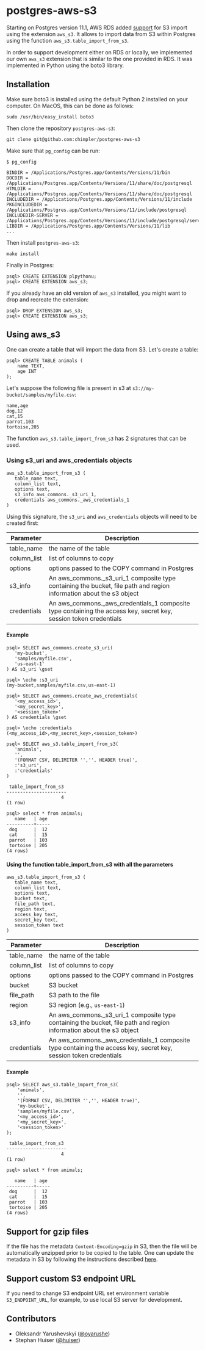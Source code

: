 # postgres-aws-s3

Starting on Postgres version 11.1, AWS RDS added [support](https://docs.aws.amazon.com/AmazonRDS/latest/UserGuide/USER_PostgreSQL.S3Import.html#USER_PostgreSQL.S3Import.FileFormats) for S3 import using the extension `aws_s3`.
It allows to import data from S3 within Postgres using the function `aws_s3.table_import_from_s3`.

In order to support development either on RDS or locally, we implemented our own `aws_s3` extension that is similar to
the one provided in RDS. It was implemented in Python using the boto3 library.

## Installation
Make sure boto3 is installed using the default Python 2 installed on your computer.
On MacOS, this can be done as follows:

    sudo /usr/bin/easy_install boto3

Then clone the repository `postgres-aws-s3`:

    git clone git@github.com:chimpler/postgres-aws-s3
    
Make sure that `pg_config` can be run:
```
$ pg_config 

BINDIR = /Applications/Postgres.app/Contents/Versions/11/bin
DOCDIR = /Applications/Postgres.app/Contents/Versions/11/share/doc/postgresql
HTMLDIR = /Applications/Postgres.app/Contents/Versions/11/share/doc/postgresql
INCLUDEDIR = /Applications/Postgres.app/Contents/Versions/11/include
PKGINCLUDEDIR = /Applications/Postgres.app/Contents/Versions/11/include/postgresql
INCLUDEDIR-SERVER = /Applications/Postgres.app/Contents/Versions/11/include/postgresql/server
LIBDIR = /Applications/Postgres.app/Contents/Versions/11/lib
...
```

Then install `postgres-aws-s3`:

    make install
    
Finally in Postgres:
```postgresql
psql> CREATE EXTENSION plpythonu;
psql> CREATE EXTENSION aws_s3;
``` 

If you already have an old version of `aws_s3` installed, you might want to drop and recreate the extension:
```postgresql
psql> DROP EXTENSION aws_s3;
psql> CREATE EXTENSION aws_s3;
```
    
## Using aws_s3

One can create a table that will import the data from S3. Let's create a table:
```postgresql
psql> CREATE TABLE animals (
    name TEXT,
    age INT
);
```

Let's suppose the following file is present in s3 at `s3://my-bucket/samples/myfile.csv`:
```csv
name,age
dog,12
cat,15
parrot,103
tortoise,205
```

The function `aws_s3.table_import_from_s3` has 2 signatures that can be used.

### Using s3_uri and aws_credentials objects

```postgresql
aws_s3.table_import_from_s3 (
   table_name text, 
   column_list text, 
   options text, 
   s3_info aws_commons._s3_uri_1,
   credentials aws_commons._aws_credentials_1
)
```

Using this signature, the `s3_uri` and `aws_credentials` objects will need to be created first:

Parameter | Description
----------|------------
table_name | the name of the table 
column_list | list of columns to copy
options | options passed to the COPY command in Postgres
s3_info | An aws_commons._s3_uri_1 composite type containing the bucket, file path and region information about the s3 object
credentials | An aws_commons._aws_credentials_1 composite type containing the access key, secret key, session token credentials

#### Example
```postgresql
psql> SELECT aws_commons.create_s3_uri(
   'my-bucket',
   'samples/myfile.csv',
   'us-east-1'
) AS s3_uri \gset

psql> \echo :s3_uri
(my-bucket,samples/myfile.csv,us-east-1)

psql> SELECT aws_commons.create_aws_credentials(
   '<my_access_id>',
   '<my_secret_key>',
   '<session_token>'
) AS credentials \gset

psql> \echo :credentials
(<my_access_id>,<my_secret_key>,<session_token>)

psql> SELECT aws_s3.table_import_from_s3(
   'animals',
   '',
   '(FORMAT CSV, DELIMITER '','', HEADER true)',
   :'s3_uri',
   :'credentials'
)

 table_import_from_s3
----------------------
                    4
(1 row)

psql> select * from animals;
   name   | age
----------+-----
 dog      |  12
 cat      |  15
 parrot   | 103
 tortoise | 205
(4 rows)
```

#### Using the function table_import_from_s3 with all the parameters

```postgresql
aws_s3.table_import_from_s3 (
   table_name text, 
   column_list text, 
   options text, 
   bucket text, 
   file_path text, 
   region text, 
   access_key text, 
   secret_key text, 
   session_token text 
) 
```

Parameter | Description
----------|------------
table_name | the name of the table 
column_list | list of columns to copy
options | options passed to the COPY command in Postgres
bucket | S3 bucket
file_path | S3 path to the file
region | S3 region (e.g., `us-east-1`)
s3_info | An aws_commons._s3_uri_1 composite type containing the bucket, file path and region information about the s3 object
credentials | An aws_commons._aws_credentials_1 composite type containing the access key, secret key, session token credentials


#### Example
```postgresql
psql> SELECT aws_s3.table_import_from_s3(
    'animals',
    '',
    '(FORMAT CSV, DELIMITER '','', HEADER true)',
    'my-bucket',
    'samples/myfile.csv',
    '<my_access_id>',
    '<my_secret_key>',
    '<session_token>'
);

 table_import_from_s3
----------------------
                    4
(1 row)

psql> select * from animals;

   name   | age
----------+-----
 dog      |  12
 cat      |  15
 parrot   | 103
 tortoise | 205
(4 rows)
```

## Support for gzip files

If the file has the metadata `Content-Encoding=gzip` in S3, then the file will be automatically unzipped prior to be copied to the table.
One can update the metadata in S3 by following the instructions described [here](https://docs.aws.amazon.com/AmazonS3/latest/user-guide/add-object-metadata.html).

## Support custom S3 endpoint URL

If you need to change S3 endpoint URL set environment variable `S3_ENDPOINT_URL`, for example, to use local S3 server for development.

## Contributors

* Oleksandr Yarushevskyi ([@oyarushe](https://github.com/oyarushe))
* Stephan Huiser ([@huiser](https://github.com/huiser))
